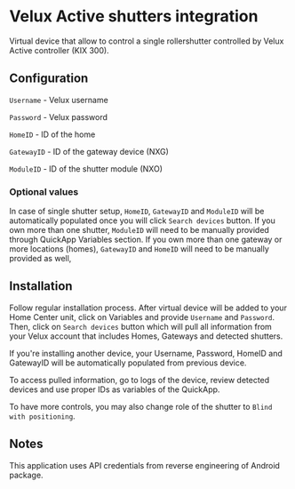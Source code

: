 # Velux Active shutters integration

Virtual device that allow to control a single rollershutter controlled by Velux Active controller (KIX 300).

## Configuration

`Username` - Velux username

`Password` - Velux password

`HomeID` - ID of the home

`GatewayID` - ID of the gateway device (NXG)

`ModuleID` - ID of the shutter module (NXO)

### Optional values

In case of single shutter setup, `HomeID`, `GatewayID` and `ModuleID` will be automatically populated once you will click `Search devices` button.
If you own more than one shutter, `ModuleID` will need to be manually provided through QuickApp Variables section.
If you own more than one gateway or more locations (homes), `GatewayID` and `HomeID` will need to be manually provided as well,

## Installation

Follow regular installation process. After virtual device will be added to your Home Center unit, click on Variables and provide `Username` and `Password`.
Then, click on `Search devices` button which will pull all information from your Velux account that includes Homes, Gateways and detected shutters.

If you're installing another device, your Username, Password, HomeID and GatewayID will be automatically populated from previous device.

To access pulled information, go to logs of the device, review detected devices and use proper IDs as variables of the QuickApp.

To have more controls, you may also change role of the shutter to `Blind with positioning`.

## Notes

This application uses API credentials from reverse engineering of Android package.